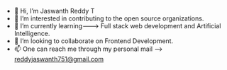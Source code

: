 - 👋 Hi, I’m Jaswanth Reddy T
- 👀 I’m interested in contributing to the open source organizations.
- 🌱 I’m currently learning---> Full stack web development and Artificial Intelligence.
- 💞️ I’m looking to collaborate on Frontend Development.
- 📫 One can reach me through my personal mail --> reddyjaswanth751@gmail.com 

<!---
ReddyJaswanth/ReddyJaswanth is a ✨ special ✨ repository because its `README.md` (this file) appears on your GitHub profile.
You can click the Preview link to take a look at your changes.
--->

